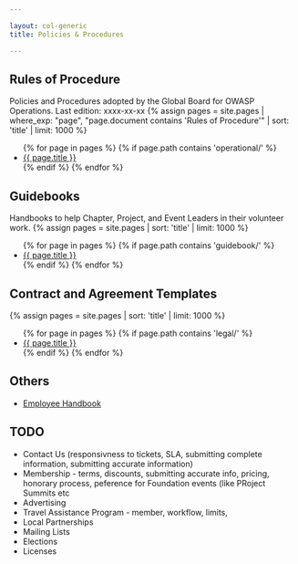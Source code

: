 ```yaml
---

layout: col-generic
title: Policies & Procedures

---
```


<!-- rebuild 4 -->

## Rules of Procedure
Policies and Procedures adopted by the Global Board for OWASP Operations. Last edition: xxxx-xx-xx
{% assign pages = site.pages | where_exp: "page", "page.document contains 'Rules of Procedure'" | sort: 'title' | limit: 1000 %}
<ul>
{% for page in pages %}
 {% if page.path contains 'operational/' %}
 <li><a href="/www-policy{{ page.url | replace: '.html', '' }}">{{ page.title }}</a></li>
 {% endif %}
{% endfor %}
</ul>

## Guidebooks
Handbooks to help Chapter, Project, and Event Leaders in their volunteer work.
{% assign pages = site.pages | sort: 'title' | limit: 1000 %}
<ul>
{% for page in pages %}
 {% if page.path contains 'guidebook/' %}
 <li><a href="/www-policy{{ page.url | replace: '.html', '' }}">{{ page.title }}</a></li>
 {% endif %}
{% endfor %}
</ul>

## Contract and Agreement Templates
{% assign pages = site.pages | sort: 'title' | limit: 1000 %}
<ul>
{% for page in pages %}
 {% if page.path contains 'legal/' %}
 <li><a href="/www-policy{{ page.url | replace: '.html', '' }}">{{ page.title }}</a></li>
 {% endif %}
{% endfor %}
</ul>

## Others
- [Employee Handbook](/www-policy/employee)

## TODO
- Contact Us (responsivness to tickets, SLA, submitting complete information, submitting accurate information)
- Membership - terms, discounts, submitting accurate info, pricing, honorary process, peference for Foundation events (like PRoject Summits etc
- Advertising
- Travel Assistance Program - member, workflow, limits, 
- Local Partnerships
- Mailing Lists
- Elections
- Licenses


